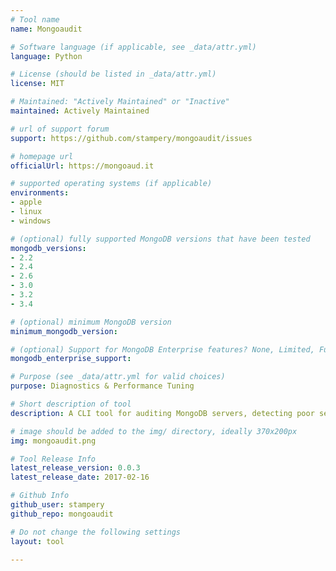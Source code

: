 ```yaml
---
# Tool name
name: Mongoaudit

# Software language (if applicable, see _data/attr.yml)
language: Python

# License (should be listed in _data/attr.yml)
license: MIT

# Maintained: "Actively Maintained" or "Inactive"
maintained: Actively Maintained

# url of support forum
support: https://github.com/stampery/mongoaudit/issues

# homepage url
officialUrl: https://mongoaud.it

# supported operating systems (if applicable)
environments:
- apple
- linux
- windows

# (optional) fully supported MongoDB versions that have been tested
mongodb_versions:
- 2.2
- 2.4
- 2.6
- 3.0
- 3.2
- 3.4

# (optional) minimum MongoDB version
minimum_mongodb_version:

# (optional) Support for MongoDB Enterprise features? None, Limited, Full
mongodb_enterprise_support: 

# Purpose (see _data/attr.yml for valid choices)
purpose: Diagnostics & Performance Tuning

# Short description of tool
description: A CLI tool for auditing MongoDB servers, detecting poor security settings, and performing automated penetration testing.

# image should be added to the img/ directory, ideally 370x200px
img: mongoaudit.png

# Tool Release Info
latest_release_version: 0.0.3
latest_release_date: 2017-02-16

# Github Info
github_user: stampery
github_repo: mongoaudit

# Do not change the following settings
layout: tool

---
```



